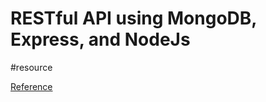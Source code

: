 
# RESTful API using MongoDB, Express, and NodeJs
#resource 

[Reference](https://www.freecodecamp.org/news/build-a-restful-api-using-node-express-and-mongodb/)